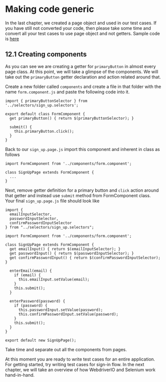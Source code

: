 # Making code generic

In the last chapter, we created a page object and used in our test cases. If you have still not converted your code, then please take some time and convert all your test cases to use page object and not getters. Sample code is [here](https://github.com/bigbinary/learn-webdriverio-book/blob/master/book/miscellaneous.md)

## 12.1 Creating components

As you can see we are creating a getter for `primaryButton` in almost every page class. At this point, we will take a glimpse of the components.
We will take out the `primaryButton` getter declaration and action related around that.

Create a new folder called `components` and create a file in that folder with the name `form.component.js` and paste the following code into it.

```
import { primaryButtonSelector } from '../selectors/sign_up.selectors';

export default class FormComponent {
  get primaryButton() { return $(primaryButtonSelector); }

  submit() {
    this.primaryButton.click();
  }
}
```

Back to our `sign_up.page.js` import this component and inherent in class as follows

```
import FormComponent from '../components/form.component';

class SignUpPage extends FormComponent {
  ...
}
```

Next, remove getter definition for a primary button and `click` action around that getter and instead use `submit` method from FormComponent class. Your final `sign_up.page.js` file should look like

```
import {
  emailInputSelector,
  passwordInputSelector,
  confirmPasswordInputSelector
} from "../selectors/sign_up.selectors";

import FormComponent from '../components/form.component';

class SignUpPage extends FormComponent {
  get emailInput() { return $(emailInputSelector); }
  get passwordInput() { return $(passwordInputSelector); }
  get confirmPasswordInput() { return $(confirmPasswordInputSelector); }

  enterEmail(email) {
    if (email) {
      this.emailInput.setValue(email);
    }
    this.submit();
  }

  enterPassword(password) {
    if (password) {
      this.passwordInput.setValue(password);
      this.confirmPasswordInput.setValue(password);
    }
    this.submit();
  }
}

export default new SignUpPage();
```

Take time and separate out all the components from pages.

At this moment you are ready to write test cases for an entire application. For getting started, try writing test cases for sign-in flow. In the next chapter, we will take an overview of how WebdriverIO and Selenium work hand-in-hand.
